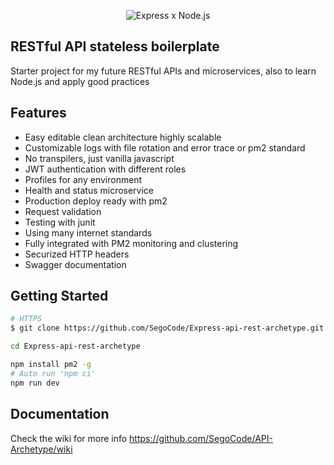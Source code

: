 
<p align="center">
  <img src="https://github.com/SegoCode/Express-api-rest-archetype/blob/main/media/header-alternative.png" alt="Express x Node.js"/>
</p>


## RESTful API stateless boilerplate
Starter project for my future RESTful APIs and microservices, also to learn Node.js and apply good practices 


## Features
 - Easy editable clean architecture highly scalable 
 - Customizable logs with file rotation and error trace or pm2 standard  
 - No transpilers, just vanilla javascript
 - JWT authentication with different roles
 - Profiles for any environment
 - Health and status microservice
 - Production deploy ready with pm2 
 - Request validation
 - Testing with junit
 - Using many internet standards
 - Fully integrated with PM2 monitoring and clustering
 - Securized HTTP headers
 - Swagger documentation

## Getting Started

```sh
# HTTPS
$ git clone https://github.com/SegoCode/Express-api-rest-archetype.git
```
```sh
cd Express-api-rest-archetype
```
```sh
npm install pm2 -g
# Auto run 'npm ci' 
npm run dev
```

## Documentation

Check the wiki for more info https://github.com/SegoCode/API-Archetype/wiki
